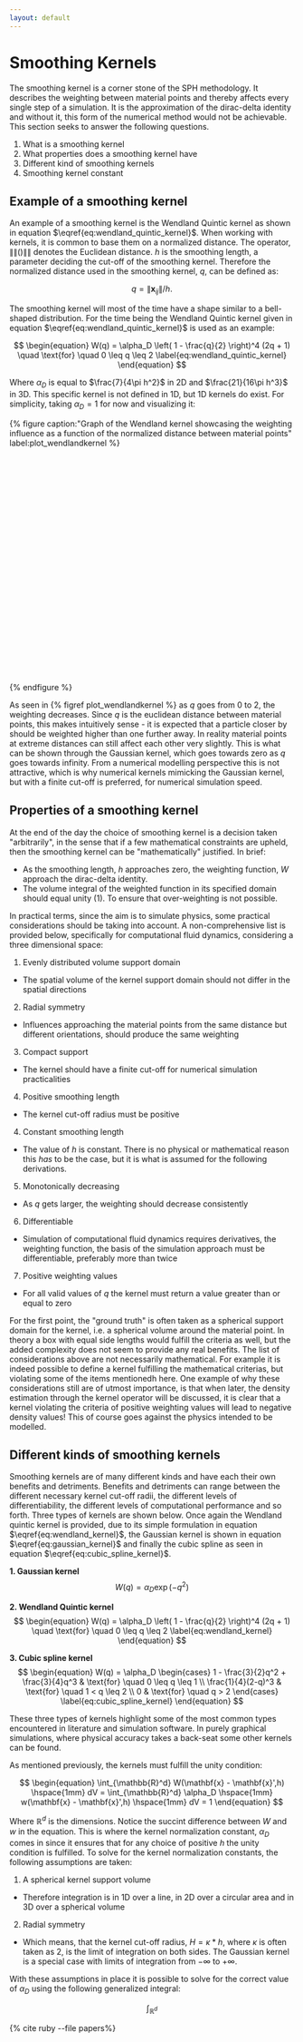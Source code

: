 ```yaml
---
layout: default
---
```

# Smoothing Kernels

The smoothing kernel is a corner stone of the SPH methodology. It describes the weighting between material points and thereby affects every single step of a simulation. It is the approximation of the dirac-delta identity and without it, this form of the numerical method would not be achievable. This section seeks to answer the following questions.

1. What is a smoothing kernel
2. What properties does a smoothing kernel have
3. Different kind of smoothing kernels
4. Smoothing kernel constant



## Example of a smoothing kernel

An example of a smoothing kernel is the Wendland Quintic kernel as shown in equation $\eqref{eq:wendland_quintic_kernel}$. When working with kernels, it is common to base them on a normalized distance. The operator, $\left\| \left\| () \right\| \right\|$ denotes the Euclidean distance.  $h$ is the smoothing length, a parameter deciding the cut-off of the smoothing kernel. Therefore the normalized distance used in the smoothing kernel, $q$, can be defined as: 

$$
\begin{equation}
q = \left\|  \mathbf{x}_{ij}  \right\| /h. \label{eq:q}
\end{equation}
$$

The smoothing kernel will most of the time have a shape similar to a bell-shaped distribution. For the time being the Wendland Quintic kernel given in equation $\eqref{eq:wendland_quintic_kernel}$ is used as an example:  

$$
\begin{equation}
W(q) = \alpha_D \left( 1 - \frac{q}{2} \right)^4 (2q + 1) \quad \text{for} \quad 0 \leq q \leq 2 \label{eq:wendland_quintic_kernel}
\end{equation}
$$

Where $\alpha_D$ is equal to $\frac{7}{4\pi h^2}$ in 2D and  $\frac{21}{16\pi h^3}$ in 3D. This specific kernel is not defined in 1D, but 1D kernels do exist. For simplicity, taking $\alpha_D = 1$ for now and visualizing it:

<!-- Plot container -->
{% figure caption:"Graph of the Wendland kernel showcasing the weighting influence as a function of the normalized distance between material points" label:plot_wendlandkernel %}
<div id="KernelPlot" style="width: 480px; height: 400px;"></div>
<script>
    // Define kernel function
    function W(q, alphaD) {
        return alphaD * Math.pow((1 - q/2), 4) * (2*q + 1);
    }
    var qValues = [];
    var wValues = [];
    var alphaD  = 1 ; // Normalized to 1
    for(var q = 0; q <= 2; q += 0.01) {
        qValues.push(q);
        wValues.push(W(q, alphaD));
    }
    var trace1 = {
        x: qValues,
        y: wValues,
        type: 'scatter',
        mode: 'lines',
        name: 'W \left( q \right)',
        line: {
            color: 'black',
            width: 2
        }
    };
    var layout = {
                title: 'Plot of W(q)',
                plot_bgcolor: 'white',
                paper_bgcolor: 'white',
                font: {
                    family: 'Serif',
                    size: 18,
                    color: 'black'
                },
                xaxis: {
                    title: 'q',
                    showgrid: false,
                    gridcolor: 'black',
                    zeroline: true,
                    range: [0,2]
                },
                yaxis: {
                    title: 'W(q)',
                    showgrid: false,
                    gridcolor: 'black'
                }
            };
    var data = [trace1];
    Plotly.newPlot('KernelPlot', data, layout, {displayModeBar: true, responsive: true});
</script>
{% endfigure %}

As seen in {% figref plot_wendlandkernel %} as $q$ goes from 0 to 2, the weighting decreases. Since $q$ is the euclidean distance between material points, this makes intuitively sense - it is expected that a particle closer by should be weighted higher than one further away. In reality material points at extreme distances can still affect each other very slightly. This is what can be shown through the Gaussian kernel, which goes towards zero as $q$ goes towards infinity. From a numerical modelling perspective this is not attractive, which is why numerical kernels mimicking the Gaussian kernel, but with a finite cut-off is preferred, for numerical simulation speed.

## Properties of a smoothing kernel

At the end of the day the choice of smoothing kernel is a decision taken "arbitrarily", in the sense that if a few mathematical constraints are upheld, then the smoothing kernel can be "mathematically" justified. In brief:

* As the smoothing length, $h$ approaches zero, the weighting function, $W$ approach the dirac-delta identity. 
* The volume integral of the weighted function in its specified domain should equal unity (1). To ensure that over-weighting is not possible.

In practical terms, since the aim is to simulate physics, some practical considerations should be taking into account. A non-comprehensive list is provided below, specifically for computational fluid dynamics, considering a three dimensional space:

1. Evenly distributed volume support domain
* The spatial volume of the kernel support domain should not differ in the spatial directions 
2. Radial symmetry
* Influences approaching the material points from the same distance but different orientations, should produce the same weighting
3. Compact support
* The kernel should have a finite cut-off for numerical simulation practicalities
4. Positive smoothing length
* The kernel cut-off radius must be positive
4. Constant smoothing length
* The value of $h$ is constant. There is no physical or mathematical reason this *has* to be the case, but it is what is assumed for the following derivations.
5. Monotonically decreasing
* As $q$ gets larger, the weighting should decrease consistently
6. Differentiable
* Simulation of computational fluid dynamics requires derivatives, the weighting function, the basis of the simulation approach must be differentiable, preferably more than twice
7. Positive weighting values
* For all valid values of $q$ the kernel must return a value greater than or equal to zero

For the first point, the "ground truth" is often taken as a spherical support domain for the kernel, i.e. a spherical volume around the material point. In theory a box with equal side lengths would fulfill the criteria as well, but the added complexity does not seem to provide any real benefits. The list of considerations above are not necessarily mathematical. For example it is indeed possible to define a kernel fulfilling the mathematical criterias, but violating some of the items mentionedh here. One example of why these considerations still are of utmost importance, is that when later, the density estimation through the kernel operator will be discussed, it is clear that a kernel violating the criteria of positive weighting values will lead to negative density values! This of course goes against the physics intended to be modelled.

## Different kinds of smoothing kernels

Smoothing kernels are of many different kinds and have each their own benefits and detriments. Benefits and detriments can range between the different necessary kernel cut-off radii, the different levels of differentiability, the different levels of computational performance and so forth. Three types of kernels are shown below. Once again the Wendland quintic kernel is provided, due to its simple formulation in equation $\eqref{eq:wendland_kernel}$, the Gaussian kernel is shown in equation $\eqref{eq:gaussian_kernel}$ and finally the cubic spline as seen in equation $\eqref{eq:cubic_spline_kernel}$.

**1. Gaussian kernel**
$$
\begin{equation}
W(q) = \alpha_D \exp(  -q^2)
\label{eq:gaussian_kernel}
\end{equation}
$$

**2. Wendland Quintic kernel**
$$
\begin{equation}
W(q) = \alpha_D \left( 1 - \frac{q}{2} \right)^4 (2q + 1) \quad \text{for} \quad 0 \leq q \leq 2 
\label{eq:wendland_kernel}
\end{equation}
$$

**3. Cubic spline kernel**
$$
\begin{equation}
W(q) = \alpha_D
\begin{cases}
1 - \frac{3}{2}q^2 + \frac{3}{4}q^3 & \text{for} \quad 0 \leq q \leq 1 \\
\frac{1}{4}(2-q)^3                  & \text{for} \quad 1 < q \leq 2 \\
0                                   & \text{for} \quad q > 2
\end{cases}
\label{eq:cubic_spline_kernel}
\end{equation}
$$

These three types of kernels highlight some of the most common types encountered in literature and simulation software. In purely graphical simulations, where physical accuracy takes a back-seat some other kernels can be found.

As mentioned previously, the kernels must fulfill the unity condition:

$$
\begin{equation}
\int_{\mathbb{R}^d} W(\mathbf{x} - \mathbf{x}',h) \hspace{1mm} dV = \int_{\mathbb{R}^d} \alpha_D  \hspace{1mm} w(\mathbf{x} - \mathbf{x}',h) \hspace{1mm} dV = 1
\end{equation}
$$

Where $\mathbb{R}^d$ is the dimensions. Notice the succint difference between $W$ and $w$ in the equation. This is where the kernel normalization constant, $\alpha_D$ comes in since it ensures that for any choice of positive $h$ the unity condition is fulfilled. To solve for the kernel normalization constants, the following assumptions are taken:

1. A spherical kernel support volume
* Therefore integration is in 1D over a line, in 2D over a circular area and in 3D over a spherical volume
2. Radial symmetry
* Which means, that the kernel cut-off radius, $H = \kappa*h$, where $\kappa$ is often taken as 2, is the limit of integration on both sides. The Gaussian kernel is a special case with limits of integration from $-\infty$ to $+\infty$.

With these assumptions in place it is possible to solve for the correct value of $\alpha_D$ using the following generalized integral:

$$
\begin{equation}
\int_{\mathbb{R}^d}
\end{equation}
$$

{% cite ruby --file papers%}